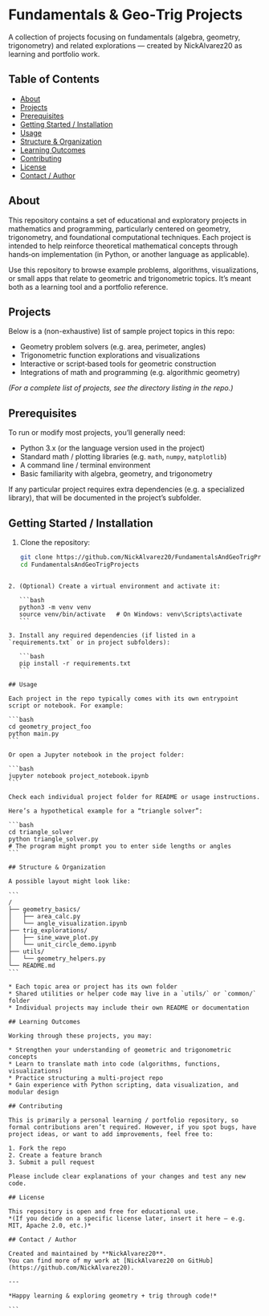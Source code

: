 # Fundamentals & Geo‑Trig Projects

A collection of projects focusing on fundamentals (algebra, geometry, trigonometry) and related explorations — created by NickAlvarez20 as learning and portfolio work.

## Table of Contents

- [About](#about)  
- [Projects](#projects)  
- [Prerequisites](#prerequisites)  
- [Getting Started / Installation](#getting-started--installation)  
- [Usage](#usage)  
- [Structure & Organization](#structure--organization)  
- [Learning Outcomes](#learning-outcomes)  
- [Contributing](#contributing)  
- [License](#license)  
- [Contact / Author](#contact--author)

## About

This repository contains a set of educational and exploratory projects in mathematics and programming, particularly centered on geometry, trigonometry, and foundational computational techniques. Each project is intended to help reinforce theoretical mathematical concepts through hands‑on implementation (in Python, or another language as applicable).

Use this repository to browse example problems, algorithms, visualizations, or small apps that relate to geometric and trigonometric topics. It’s meant both as a learning tool and a portfolio reference.

## Projects

Below is a (non-exhaustive) list of sample project topics in this repo:

- Geometry problem solvers (e.g. area, perimeter, angles)  
- Trigonometric function explorations and visualizations  
- Interactive or script‑based tools for geometric construction  
- Integrations of math and programming (e.g. algorithmic geometry)  

*(For a complete list of projects, see the directory listing in the repo.)*

## Prerequisites

To run or modify most projects, you’ll generally need:

- Python 3.x (or the language version used in the project)  
- Standard math / plotting libraries (e.g. `math`, `numpy`, `matplotlib`)  
- A command line / terminal environment  
- Basic familiarity with algebra, geometry, and trigonometry  

If any particular project requires extra dependencies (e.g. a specialized library), that will be documented in the project’s subfolder.

## Getting Started / Installation

1. Clone the repository:

   ```bash
   git clone https://github.com/NickAlvarez20/FundamentalsAndGeoTrigProjects.git
   cd FundamentalsAndGeoTrigProjects
````

2. (Optional) Create a virtual environment and activate it:

   ```bash
   python3 -m venv venv
   source venv/bin/activate   # On Windows: venv\Scripts\activate
   ```

3. Install any required dependencies (if listed in a `requirements.txt` or in project subfolders):

   ```bash
   pip install -r requirements.txt
   ```

## Usage

Each project in the repo typically comes with its own entrypoint script or notebook. For example:

```bash
cd geometry_project_foo
python main.py
```

Or open a Jupyter notebook in the project folder:

```bash
jupyter notebook project_notebook.ipynb
```

Check each individual project folder for README or usage instructions.

Here’s a hypothetical example for a “triangle solver”:

```bash
cd triangle_solver
python triangle_solver.py
# The program might prompt you to enter side lengths or angles
```

## Structure & Organization

A possible layout might look like:

```
/
├── geometry_basics/
│   ├── area_calc.py
│   └── angle_visualization.ipynb
├── trig_explorations/
│   ├── sine_wave_plot.py
│   └── unit_circle_demo.ipynb
├── utils/  
│   └── geometry_helpers.py
└── README.md
```

* Each topic area or project has its own folder
* Shared utilities or helper code may live in a `utils/` or `common/` folder
* Individual projects may include their own README or documentation

## Learning Outcomes

Working through these projects, you may:

* Strengthen your understanding of geometric and trigonometric concepts
* Learn to translate math into code (algorithms, functions, visualizations)
* Practice structuring a multi-project repo
* Gain experience with Python scripting, data visualization, and modular design

## Contributing

This is primarily a personal learning / portfolio repository, so formal contributions aren’t required. However, if you spot bugs, have project ideas, or want to add improvements, feel free to:

1. Fork the repo
2. Create a feature branch
3. Submit a pull request

Please include clear explanations of your changes and test any new code.

## License

This repository is open and free for educational use.
*(If you decide on a specific license later, insert it here — e.g. MIT, Apache 2.0, etc.)*

## Contact / Author

Created and maintained by **NickAlvarez20**.
You can find more of my work at [NickAlvarez20 on GitHub](https://github.com/NickAlvarez20).

---

*Happy learning & exploring geometry + trig through code!*

```
